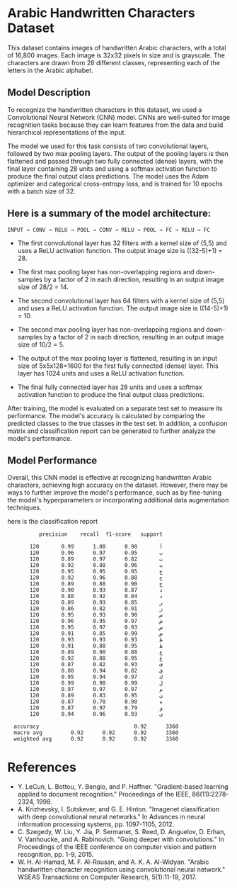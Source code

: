 # Arabic Handwritten Characters Dataset
This dataset contains images of handwritten Arabic characters, with a total of 16,800 images. Each image is 32x32 pixels in size and is grayscale. The characters are drawn from 28 different classes, representing each of the letters in the Arabic alphabet.

## Model Description
To recognize the handwritten characters in this dataset, we used a Convolutional Neural Network (CNN) model. CNNs are well-suited for image recognition tasks because they can learn features from the data and build hierarchical representations of the input.

The model we used for this task consists of two convolutional layers, followed by two max pooling layers. The output of the pooling layers is then flattened and passed through two fully connected (dense) layers, with the final layer containing 28 units and using a softmax activation function to produce the final output class predictions. The model uses the Adam optimizer and categorical cross-entropy loss, and is trained for 10 epochs with a batch size of 32.

## Here is a summary of the model architecture:

```
INPUT → CONV → RELU → POOL → CONV → RELU → POOL → FC → RELU → FC
```
* The first convolutional layer has 32 filters with a kernel size of (5,5) and uses a ReLU activation function. The output image size is ((32-5)+1) = 28.
* The first max pooling layer has non-overlapping regions and down-samples by a factor of 2 in each direction, resulting in an output image size of 28/2 = 14.
* The second convolutional layer has 64 filters with a kernel size of (5,5) and uses a ReLU activation function. The output image size is ((14-5)+1) = 10.
* The second max pooling layer has non-overlapping regions and down-samples by a factor of 2 in each direction, resulting in an output image size of 10/2 = 5.

* The output of the max pooling layer is flattened, resulting in an input size of 5x5x128=1600 for the first fully connected (dense) layer. This layer has 1024 units and uses a ReLU activation function.
* The final fully connected layer has 28 units and uses a softmax activation function to produce the final output class predictions.

After training, the model is evaluated on a separate test set to measure its performance. The model's accuracy is calculated by comparing the predicted classes to the true classes in the test set. In addition, a confusion matrix and classification report can be generated to further analyze the model's performance.

## Model Performance
Overall, this CNN model is effective at recognizing handwritten Arabic characters, achieving high accuracy on the dataset. However, there may be ways to further improve the model's performance, such as by fine-tuning the model's hyperparameters or incorporating additional data augmentation techniques.

here is the classification report

              precision    recall  f1-score   support

           أ       0.98      1.00      0.99       120
           ب       0.95      0.97      0.96       120
           ت       0.82      0.97      0.89       120
           ث       0.96      0.88      0.92       120
           ج       0.95      0.95      0.95       120
           ح       0.88      0.96      0.92       120
           خ       0.90      0.88      0.89       120
           د       0.87      0.93      0.90       120
           ذ       0.84      0.92      0.88       120
           ر       0.85      0.93      0.89       120
           ز       0.91      0.82      0.86       120
           س       0.98      0.93      0.95       120
           ش       0.97      0.95      0.96       120
           ص       0.93      0.97      0.95       120
           ض       0.99      0.85      0.91       120
           ط       0.93      0.93      0.93       120
           ظ       0.95      0.88      0.91       120
           ع       0.88      0.90      0.89       120
           غ       0.95      0.88      0.92       120
           ف       0.93      0.82      0.87       120
           ق       0.82      0.94      0.88       120
           ك       0.97      0.94      0.95       120
           ل       0.99      0.98      0.99       120
           م       0.97      0.97      0.97       120
           ن       0.95      0.83      0.89       120
           ه       0.98      0.78      0.87       120
           و       0.79      0.97      0.87       120
           ي       0.93      0.96      0.94       120

      accuracy                              0.92      3360
      macro avg         0.92      0.92      0.92      3360
      weighted avg      0.92      0.92      0.92      3360

# References

* Y. LeCun, L. Bottou, Y. Bengio, and P. Haffner. "Gradient-based learning applied to document recognition." Proceedings of the IEEE, 86(11):2278-2324, 1998.
* A. Krizhevsky, I. Sutskever, and G. E. Hinton. "Imagenet classification with deep convolutional neural networks." In Advances in neural information processing systems, pp. 1097-1105, 2012.
* C. Szegedy, W. Liu, Y. Jia, P. Sermanet, S. Reed, D. Anguelov, D. Erhan, V. Vanhoucke, and A. Rabinovich. "Going deeper with convolutions." In Proceedings of the IEEE conference on computer vision and pattern recognition, pp. 1-9, 2015.
* W. H. Al-Hamad, M. F. Al-Rousan, and A. K. A. Al-Widyan. "Arabic handwritten character recognition using convolutional neural network." WSEAS Transactions on Computer Research, 5(1):11-19, 2017.